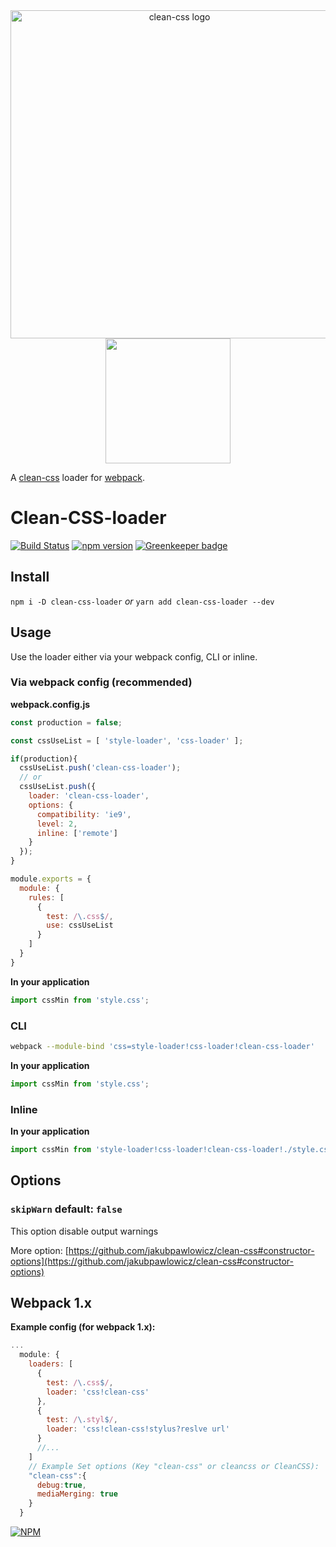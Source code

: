 <div align="center">
  <img src="https://cdn.rawgit.com/jakubpawlowicz/clean-css/master/logo.v2.svg" alt="clean-css logo" width="525px"/>
  <br>
  <a href="https://github.com/webpack/webpack">
    <img width="200" height="200"
      src="https://webpack.js.org/assets/icon-square-big.svg">
  </a>
</div>


A [clean-css](https://github.com/jakubpawlowicz/clean-css) loader for [webpack](https://github.com/webpack/webpack).

# Clean-CSS-loader
[![Build Status](https://travis-ci.org/retyui/clean-css-loader.svg?branch=master)](https://travis-ci.org/retyui/clean-css-loader) 
[![npm version](https://badge.fury.io/js/clean-css-loader.svg)](https://badge.fury.io/js/clean-css-loader)
[![Greenkeeper badge](https://badges.greenkeeper.io/retyui/clean-css-loader.svg)](https://greenkeeper.io/)


## Install
`npm i -D clean-css-loader` <em>or</em> `yarn add clean-css-loader --dev`

## Usage

Use the loader either via your webpack config, CLI or inline.

### Via webpack config (recommended)

**webpack.config.js**
```js
const production = false;

const cssUseList = [ 'style-loader', 'css-loader' ];

if(production){
  cssUseList.push('clean-css-loader');
  // or
  cssUseList.push({
    loader: 'clean-css-loader',
    options: {
      compatibility: 'ie9',
      level: 2,
      inline: ['remote']
    }
  });
}

module.exports = {
  module: {
    rules: [
      {
        test: /\.css$/,
        use: cssUseList
      }
    ]
  }
}
```

**In your application**
```js
import cssMin from 'style.css';
```

### CLI

```bash
webpack --module-bind 'css=style-loader!css-loader!clean-css-loader'
```

**In your application**
```js
import cssMin from 'style.css';
```

### Inline

**In your application**
```js
import cssMin from 'style-loader!css-loader!clean-css-loader!./style.css';
```


## Options

### `skipWarn` default: `false`
This option disable output warnings

More option: [https://github.com/jakubpawlowicz/clean-css#constructor-options](https://github.com/jakubpawlowicz/clean-css#constructor-options)

## Webpack 1.x

**Example config (for webpack 1.x):**
```js
...
  module: {
    loaders: [
      {
        test: /\.css$/,
        loader: 'css!clean-css'
      },
      {
        test: /\.styl$/,
        loader: 'css!clean-css!stylus?reslve url'
      }
      //...
    ]
    // Example Set options (Key "clean-css" or cleancss or CleanCSS):
    "clean-css":{
      debug:true,
      mediaMerging: true
    }
  }
```

[![NPM](https://nodei.co/npm-dl/clean-css-loader.png)](https://nodei.co/npm/clean-css-loader/)
